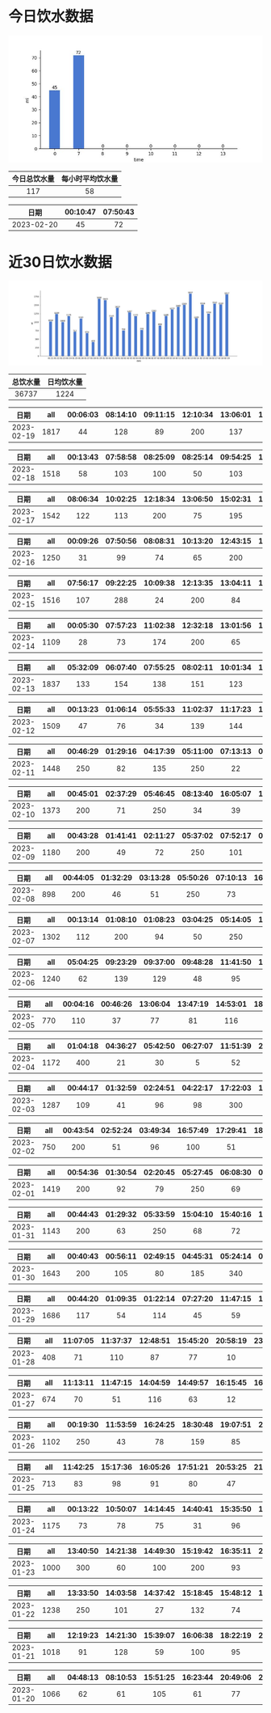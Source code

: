 # 今日饮水数据

<div align=center>
<img src="today.jpg" style="zoom: 100%;" />

| 今日总饮水量 | 每小时平均饮水量 |
| :----: | :----: |
| 117 | 58 |
</div>

| 日期 | 00:10:47 | 07:50:43 |
| :----: | :----: | :----: |
| 2023-02-20 | 45 | 72 |

# 近30日饮水数据

<div align=center>
<img src="30.jpg"style="zoom: 100%;" />

| 总饮水量 | 日均饮水量 |
| :----: | :----: |
| 36737 | 1224 |
</div>

| 日期 | all | 00:06:03 | 08:14:10 | 09:11:15 | 12:10:34 | 13:06:01 | 14:59:24 | 15:49:05 | 17:15:04 | 18:06:08 | 18:52:09 | 19:39:00 | 20:38:35 | 22:32:53 | 22:36:36 | 23:07:12 |
| :----: | :----: | :----: | :----: | :----: | :----: | :----: | :----: | :----: | :----: | :----: | :----: | :----: | :----: | :----: | :----: | :----: |
| 2023-02-19 | 1817 | 44 | 128 | 89 | 200 | 137 | 143 | 60 | 200 | 67 | 128 | 96 | 45 | 250 | 89 | 141 |

| 日期 | all | 00:13:43 | 07:58:58 | 08:25:09 | 08:25:14 | 09:54:25 | 11:07:30 | 12:14:26 | 13:03:31 | 15:12:37 | 18:27:29 | 20:06:20 | 20:40:53 | 21:10:28 | 21:40:29 | 21:58:02 | 22:42:23 |
| :----: | :----: | :----: | :----: | :----: | :----: | :----: | :----: | :----: | :----: | :----: | :----: | :----: | :----: | :----: | :----: | :----: | :----: |
| 2023-02-18 | 1518 | 58 | 103 | 100 | 50 | 103 | 134 | 200 | 113 | 78 | 78 | 71 | 105 | 90 | 90 | 66 | 79 |

| 日期 | all | 08:06:34 | 10:02:25 | 12:18:34 | 13:06:50 | 15:02:31 | 17:10:39 | 17:31:39 | 19:10:39 | 20:14:25 | 21:24:26 | 22:02:35 | 23:30:55 |
| :----: | :----: | :----: | :----: | :----: | :----: | :----: | :----: | :----: | :----: | :----: | :----: | :----: | :----: |
| 2023-02-17 | 1542 | 122 | 113 | 200 | 75 | 195 | 200 | 53 | 67 | 100 | 250 | 66 | 101 |

| 日期 | all | 00:09:26 | 07:50:56 | 08:08:31 | 10:13:20 | 12:43:15 | 13:02:45 | 15:02:39 | 15:30:56 | 17:30:39 | 19:25:45 | 19:52:26 | 21:03:28 | 22:43:50 | 22:54:43 |
| :----: | :----: | :----: | :----: | :----: | :----: | :----: | :----: | :----: | :----: | :----: | :----: | :----: | :----: | :----: | :----: |
| 2023-02-16 | 1250 | 31 | 99 | 74 | 65 | 200 | 70 | 103 | 88 | 34 | 44 | 85 | 67 | 250 | 40 |

| 日期 | all | 07:56:17 | 09:22:25 | 10:09:38 | 12:13:35 | 13:04:11 | 15:15:20 | 17:15:29 | 19:52:08 | 21:25:40 | 22:00:39 | 23:35:38 |
| :----: | :----: | :----: | :----: | :----: | :----: | :----: | :----: | :----: | :----: | :----: | :----: | :----: |
| 2023-02-15 | 1516 | 107 | 288 | 24 | 200 | 84 | 103 | 200 | 70 | 250 | 86 | 104 |

| 日期 | all | 00:05:30 | 07:57:23 | 11:02:38 | 12:32:18 | 13:01:56 | 16:22:06 | 17:22:10 | 21:17:29 | 22:04:15 |
| :----: | :----: | :----: | :----: | :----: | :----: | :----: | :----: | :----: | :----: | :----: |
| 2023-02-14 | 1109 | 28 | 73 | 174 | 200 | 65 | 66 | 200 | 250 | 53 |

| 日期 | all | 05:32:09 | 06:07:40 | 07:55:25 | 08:02:11 | 10:01:34 | 12:14:34 | 13:01:14 | 15:03:03 | 17:17:07 | 17:35:18 | 21:38:56 | 23:08:31 |
| :----: | :----: | :----: | :----: | :----: | :----: | :----: | :----: | :----: | :----: | :----: | :----: | :----: | :----: |
| 2023-02-13 | 1837 | 133 | 154 | 138 | 151 | 123 | 200 | 78 | 195 | 200 | 106 | 250 | 109 |

| 日期 | all | 00:13:23 | 01:06:14 | 05:55:33 | 11:02:37 | 11:17:23 | 12:40:15 | 14:08:40 | 14:34:52 | 15:47:52 | 17:19:48 | 18:31:43 | 20:01:27 | 20:51:15 | 22:48:06 | 23:26:49 |
| :----: | :----: | :----: | :----: | :----: | :----: | :----: | :----: | :----: | :----: | :----: | :----: | :----: | :----: | :----: | :----: | :----: |
| 2023-02-12 | 1509 | 47 | 76 | 34 | 139 | 144 | 300 | 74 | 32 | 69 | 60 | 93 | 87 | 250 | 92 | 12 |

| 日期 | all | 00:46:29 | 01:29:16 | 04:17:39 | 05:11:00 | 07:13:13 | 08:34:08 | 14:44:58 | 15:22:05 | 16:53:22 | 17:58:05 | 19:15:37 | 19:57:04 | 21:59:22 |
| :----: | :----: | :----: | :----: | :----: | :----: | :----: | :----: | :----: | :----: | :----: | :----: | :----: | :----: | :----: |
| 2023-02-11 | 1448 | 250 | 82 | 135 | 250 | 22 | 84 | 103 | 64 | 115 | 91 | 111 | 99 | 42 |

| 日期 | all | 00:45:01 | 02:37:29 | 05:46:45 | 08:13:40 | 16:05:07 | 16:28:04 | 17:58:45 | 18:25:49 | 18:29:43 | 19:27:15 | 20:05:58 | 21:31:56 | 22:41:56 |
| :----: | :----: | :----: | :----: | :----: | :----: | :----: | :----: | :----: | :----: | :----: | :----: | :----: | :----: | :----: |
| 2023-02-10 | 1373 | 200 | 71 | 250 | 34 | 39 | 30 | 250 | 110 | 45 | 76 | 104 | 120 | 44 |

| 日期 | all | 00:43:28 | 01:41:41 | 02:11:27 | 05:37:02 | 07:52:17 | 09:34:59 | 18:34:25 | 21:59:44 | 23:30:21 |
| :----: | :----: | :----: | :----: | :----: | :----: | :----: | :----: | :----: | :----: | :----: |
| 2023-02-09 | 1180 | 200 | 49 | 72 | 250 | 101 | 56 | 250 | 134 | 68 |

| 日期 | all | 00:44:05 | 01:32:29 | 03:13:28 | 05:50:26 | 07:10:13 | 16:37:04 | 17:07:25 | 19:22:32 | 22:46:49 |
| :----: | :----: | :----: | :----: | :----: | :----: | :----: | :----: | :----: | :----: | :----: |
| 2023-02-08 | 898 | 200 | 46 | 51 | 250 | 73 | 35 | 75 | 76 | 92 |

| 日期 | all | 00:13:14 | 01:08:10 | 01:08:23 | 03:04:25 | 05:14:05 | 17:35:35 | 19:39:46 | 20:26:28 | 22:35:15 | 23:48:36 |
| :----: | :----: | :----: | :----: | :----: | :----: | :----: | :----: | :----: | :----: | :----: | :----: |
| 2023-02-07 | 1302 | 112 | 200 | 94 | 50 | 250 | 250 | 82 | 116 | 54 | 94 |

| 日期 | all | 05:04:25 | 09:23:29 | 09:37:00 | 09:48:28 | 11:41:50 | 12:01:03 | 12:39:13 | 13:27:29 | 14:15:55 | 20:37:01 | 22:07:39 | 23:32:22 |
| :----: | :----: | :----: | :----: | :----: | :----: | :----: | :----: | :----: | :----: | :----: | :----: | :----: | :----: |
| 2023-02-06 | 1240 | 62 | 139 | 129 | 48 | 95 | 67 | 76 | 200 | 32 | 152 | 82 | 158 |

| 日期 | all | 00:04:16 | 00:46:26 | 13:06:04 | 13:47:19 | 14:53:01 | 18:53:27 | 19:15:36 | 19:57:20 | 21:57:58 | 22:38:16 | 23:08:36 |
| :----: | :----: | :----: | :----: | :----: | :----: | :----: | :----: | :----: | :----: | :----: | :----: | :----: |
| 2023-02-05 | 770 | 110 | 37 | 77 | 81 | 116 | 81 | 60 | 41 | 80 | 65 | 22 |

| 日期 | all | 01:04:18 | 04:36:27 | 05:42:50 | 06:27:07 | 11:51:39 | 20:58:23 | 22:04:17 | 22:35:36 | 22:57:58 | 23:31:40 |
| :----: | :----: | :----: | :----: | :----: | :----: | :----: | :----: | :----: | :----: | :----: | :----: |
| 2023-02-04 | 1172 | 400 | 21 | 30 | 5 | 52 | 98 | 250 | 108 | 136 | 72 |

| 日期 | all | 00:44:17 | 01:32:59 | 02:24:51 | 04:22:17 | 17:22:03 | 17:49:15 | 18:20:20 | 19:05:30 | 19:25:30 | 20:32:32 | 22:28:54 |
| :----: | :----: | :----: | :----: | :----: | :----: | :----: | :----: | :----: | :----: | :----: | :----: | :----: |
| 2023-02-03 | 1287 | 109 | 41 | 96 | 98 | 300 | 94 | 53 | 113 | 76 | 136 | 171 |

| 日期 | all | 00:43:54 | 02:52:24 | 03:49:34 | 16:57:49 | 17:29:41 | 18:02:54 | 21:01:00 | 22:50:46 |
| :----: | :----: | :----: | :----: | :----: | :----: | :----: | :----: | :----: | :----: |
| 2023-02-02 | 750 | 200 | 51 | 96 | 100 | 51 | 72 | 104 | 76 |

| 日期 | all | 00:54:36 | 01:30:54 | 02:20:45 | 05:27:45 | 06:08:30 | 07:33:32 | 09:09:22 | 17:01:11 | 17:50:56 | 18:52:53 | 19:27:54 | 20:22:29 | 23:11:55 |
| :----: | :----: | :----: | :----: | :----: | :----: | :----: | :----: | :----: | :----: | :----: | :----: | :----: | :----: | :----: |
| 2023-02-01 | 1419 | 200 | 92 | 79 | 250 | 69 | 45 | 95 | 55 | 200 | 87 | 72 | 64 | 111 |

| 日期 | all | 00:44:43 | 01:29:32 | 05:33:59 | 15:04:10 | 15:40:16 | 17:03:31 | 17:45:43 | 18:24:19 | 20:39:26 | 22:50:53 |
| :----: | :----: | :----: | :----: | :----: | :----: | :----: | :----: | :----: | :----: | :----: | :----: |
| 2023-01-31 | 1143 | 200 | 63 | 250 | 68 | 72 | 77 | 134 | 84 | 121 | 74 |

| 日期 | all | 00:40:43 | 00:56:11 | 02:49:15 | 04:45:31 | 05:24:14 | 07:34:43 | 17:02:23 | 18:32:23 | 20:24:18 | 21:38:18 | 22:12:44 | 23:40:13 |
| :----: | :----: | :----: | :----: | :----: | :----: | :----: | :----: | :----: | :----: | :----: | :----: | :----: | :----: |
| 2023-01-30 | 1643 | 200 | 105 | 80 | 185 | 340 | 111 | 67 | 200 | 82 | 98 | 62 | 113 |

| 日期 | all | 00:44:20 | 01:09:35 | 01:22:14 | 07:27:20 | 11:47:15 | 12:04:36 | 12:32:49 | 13:12:33 | 13:20:57 | 13:30:10 | 14:20:15 | 15:27:24 | 15:46:15 | 15:58:45 | 16:12:24 | 16:28:58 | 16:49:03 | 17:29:35 | 18:40:11 | 20:33:01 | 22:23:36 | 22:43:01 |
| :----: | :----: | :----: | :----: | :----: | :----: | :----: | :----: | :----: | :----: | :----: | :----: | :----: | :----: | :----: | :----: | :----: | :----: | :----: | :----: | :----: | :----: | :----: | :----: |
| 2023-01-29 | 1686 | 117 | 54 | 114 | 45 | 59 | 41 | 48 | 47 | 99 | 127 | 65 | 112 | 120 | 128 | 33 | 38 | 47 | 80 | 103 | 71 | 93 | 45 |

| 日期 | all | 11:07:05 | 11:37:37 | 12:48:51 | 15:45:20 | 20:58:19 | 23:48:59 |
| :----: | :----: | :----: | :----: | :----: | :----: | :----: | :----: |
| 2023-01-28 | 408 | 71 | 110 | 87 | 77 | 10 | 53 |

| 日期 | all | 11:13:11 | 11:47:15 | 14:04:59 | 14:49:57 | 16:15:45 | 16:47:52 | 20:55:18 | 21:16:48 | 22:24:07 | 23:33:51 |
| :----: | :----: | :----: | :----: | :----: | :----: | :----: | :----: | :----: | :----: | :----: | :----: |
| 2023-01-27 | 674 | 70 | 51 | 116 | 63 | 12 | 88 | 71 | 65 | 87 | 51 |

| 日期 | all | 00:19:30 | 11:53:59 | 16:24:25 | 18:30:48 | 19:07:51 | 20:14:19 | 21:00:03 | 21:29:49 | 22:41:11 | 23:23:13 |
| :----: | :----: | :----: | :----: | :----: | :----: | :----: | :----: | :----: | :----: | :----: | :----: |
| 2023-01-26 | 1102 | 250 | 43 | 78 | 159 | 85 | 200 | 71 | 111 | 34 | 71 |

| 日期 | all | 11:42:25 | 15:17:36 | 16:05:26 | 17:51:21 | 20:53:25 | 21:04:59 | 21:58:30 | 23:35:25 |
| :----: | :----: | :----: | :----: | :----: | :----: | :----: | :----: | :----: | :----: |
| 2023-01-25 | 713 | 83 | 98 | 91 | 80 | 47 | 67 | 92 | 155 |

| 日期 | all | 00:13:22 | 10:50:07 | 14:14:45 | 14:40:41 | 15:35:50 | 16:58:47 | 19:22:16 | 21:28:31 | 21:48:14 | 22:27:33 | 23:02:33 | 23:22:23 | 23:46:07 |
| :----: | :----: | :----: | :----: | :----: | :----: | :----: | :----: | :----: | :----: | :----: | :----: | :----: | :----: | :----: |
| 2023-01-24 | 1175 | 73 | 78 | 75 | 31 | 96 | 80 | 100 | 73 | 78 | 250 | 67 | 101 | 73 |

| 日期 | all | 13:40:50 | 14:21:38 | 14:49:30 | 15:19:42 | 16:35:11 | 20:31:19 | 21:29:04 | 22:31:15 |
| :----: | :----: | :----: | :----: | :----: | :----: | :----: | :----: | :----: | :----: |
| 2023-01-23 | 1000 | 300 | 60 | 100 | 200 | 93 | 103 | 45 | 99 |

| 日期 | all | 13:33:50 | 14:03:58 | 14:37:42 | 15:18:45 | 15:48:12 | 16:32:03 | 16:56:16 | 17:56:29 | 20:11:54 | 21:15:53 | 22:55:01 |
| :----: | :----: | :----: | :----: | :----: | :----: | :----: | :----: | :----: | :----: | :----: | :----: | :----: |
| 2023-01-22 | 1238 | 250 | 101 | 27 | 132 | 74 | 116 | 88 | 154 | 159 | 68 | 69 |

| 日期 | all | 12:19:23 | 14:21:30 | 15:39:07 | 16:06:38 | 18:22:19 | 22:23:25 | 22:58:17 | 23:39:14 |
| :----: | :----: | :----: | :----: | :----: | :----: | :----: | :----: | :----: | :----: |
| 2023-01-21 | 1018 | 91 | 128 | 59 | 100 | 95 | 500 | 27 | 18 |

| 日期 | all | 04:48:13 | 08:10:53 | 15:51:25 | 16:23:44 | 20:49:06 | 21:39:55 | 23:03:11 |
| :----: | :----: | :----: | :----: | :----: | :----: | :----: | :----: | :----: |
| 2023-01-20 | 1066 | 62 | 61 | 105 | 61 | 77 | 450 | 250 |


